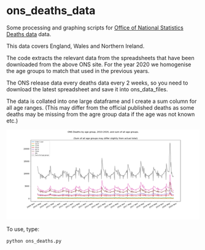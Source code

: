 # ons_deaths_data

Some processing and graphing scripts for [Office of National Statistics Deaths data](https://www.ons.gov.uk/peoplepopulationandcommunity/birthsdeathsandmarriages/deaths/datasets/weeklyprovisionalfiguresondeathsregisteredinenglandandwales) data.

This data covers England, Wales and Northern Ireland.

The code extracts the relevant data from the spreadsheets that have been downloaded from the above ONS site. For the year 2020 we homogenise the age groups to match that used in the previous years.

The ONS release data every deaths data every 2 weeks, so you need to download the latest spreadsheet and save it into ons_data_files.

The data is collated into one large dataframe and I create a sum column for all age ranges.
(This may differ from the official published deaths as some deaths may be missing from the agre group data if the age was not known etc.)

![Graph of Deaths 2010-2020](ONS_2010_2020_deaths_by_age.png)

To use, type:
```python
python ons_deaths.py
```

